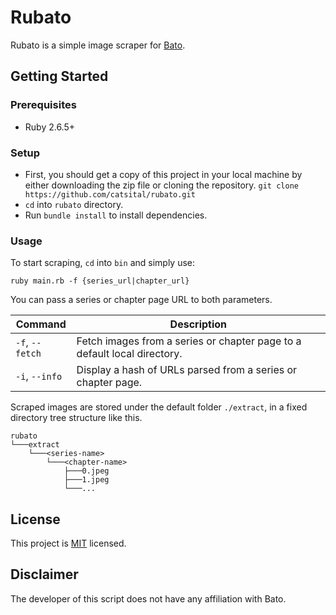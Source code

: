 # Rubato
Rubato is a simple image scraper for [Bato](https://bato.to).

## Getting Started

### Prerequisites
* Ruby 2.6.5+

### Setup
* First, you should get a copy of this project in your local machine by either downloading the zip file or cloning the repository. `git clone https://github.com/catsital/rubato.git`
* `cd` into `rubato` directory.
* Run `bundle install` to install dependencies.


### Usage
To start scraping, `cd` into `bin` and simply use:
```
ruby main.rb -f {series_url|chapter_url}
```
You can pass a series or chapter page URL to both parameters.

|Command         |Description                                                                         |
|----------------|------------------------------------------------------------------------------------|
|`-f`, `--fetch`  | Fetch images from a series or chapter page to a default local directory.           |
|`-i`, `--info`   | Display a hash of URLs parsed from a series or chapter page.                 |

Scraped images are stored under the default folder `./extract`, in a fixed directory tree structure like this.
```
rubato
└───extract
    └───<series-name>
        └───<chapter-name>
            ├───0.jpeg
            ├───1.jpeg
            └───...
```

## License

This project is [MIT](https://opensource.org/licenses/MIT) licensed.

## Disclaimer

The developer of this script does not have any affiliation with Bato.
